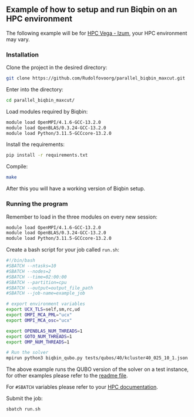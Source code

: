 ## Example of how to setup and run Biqbin on an HPC environment
The following example will be for [HPC Vega - Izum](https://en-vegadocs.vega.izum.si/), your HPC environment may vary.

### Installation

Clone the project in the desired directory:

```bash
git clone https://github.com/Rudolfovoorg/parallel_biqbin_maxcut.git
```
Enter into the directory:

```bash
cd parallel_biqbin_maxcut/
```
Load modules required by Biqbin:

```bash
module load OpenMPI/4.1.6-GCC-13.2.0
module load OpenBLAS/0.3.24-GCC-13.2.0
module load Python/3.11.5-GCCcore-13.2.0
```

Install the requirements:

```bash
pip install -r requirements.txt
```

Compile:

```bash
make
```

After this you will have a working version of Biqbin setup.

### Running the program

Remember to load in the three modules on every new session:


```bash
module load OpenMPI/4.1.6-GCC-13.2.0
module load OpenBLAS/0.3.24-GCC-13.2.0
module load Python/3.11.5-GCCcore-13.2.0
```

Create a bash script for your job called `run.sh`:

```bash
#!/bin/bash
#SBATCH --ntasks=10
#SBATCH --nodes=2
#SBATCH --time=02:00:00
#SBATCH --partition=cpu
#SBATCH --output=output_file_path
#SBATCH --job-name=example_job

# export environment variables
export UCX_TLS=self,sm,rc,ud
export OMPI_MCA_PML="ucx"
export OMPI_MCA_osc="ucx"

export OPENBLAS_NUM_THREADS=1
export GOTO_NUM_THREADS=1
export OMP_NUM_THREADS=1

# Run the solver
mpirun python3 biqbin_qubo.py tests/qubos/40/kcluster40_025_10_1.json
```

The above example runs the QUBO version of the solver on a test instance, for other examples please refer to the [readme file](README.md).

For `#SBATCH` variables please refer to your [HPC documentation](https://en-vegadocs.vega.izum.si/first-job/).

Submit the job:

```bash 
sbatch run.sh
```

